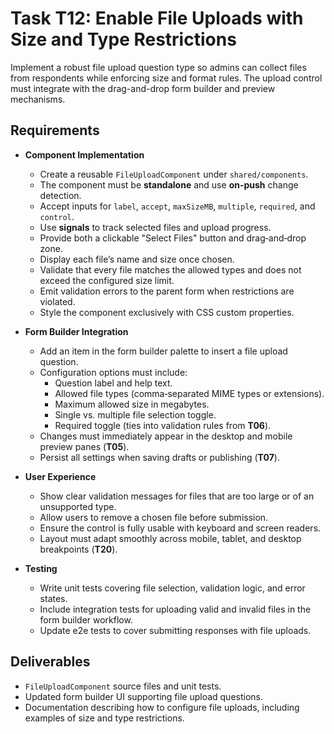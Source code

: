# Task T12: Enable File Uploads with Size and Type Restrictions

Implement a robust file upload question type so admins can collect files from respondents while enforcing size and format rules. The upload control must integrate with the drag-and-drop form builder and preview mechanisms.

## Requirements

- **Component Implementation**
  - Create a reusable `FileUploadComponent` under `shared/components`.
  - The component must be **standalone** and use **on-push** change detection.
  - Accept inputs for `label`, `accept`, `maxSizeMB`, `multiple`, `required`, and `control`.
  - Use **signals** to track selected files and upload progress.
  - Provide both a clickable "Select Files" button and drag‑and‑drop zone.
  - Display each file’s name and size once chosen.
  - Validate that every file matches the allowed types and does not exceed the configured size limit.
  - Emit validation errors to the parent form when restrictions are violated.
  - Style the component exclusively with CSS custom properties.

- **Form Builder Integration**
  - Add an item in the form builder palette to insert a file upload question.
  - Configuration options must include:
    - Question label and help text.
    - Allowed file types (comma‑separated MIME types or extensions).
    - Maximum allowed size in megabytes.
    - Single vs. multiple file selection toggle.
    - Required toggle (ties into validation rules from **T06**).
  - Changes must immediately appear in the desktop and mobile preview panes (**T05**).
  - Persist all settings when saving drafts or publishing (**T07**).

- **User Experience**
  - Show clear validation messages for files that are too large or of an unsupported type.
  - Allow users to remove a chosen file before submission.
  - Ensure the control is fully usable with keyboard and screen readers.
  - Layout must adapt smoothly across mobile, tablet, and desktop breakpoints (**T20**).

- **Testing**
  - Write unit tests covering file selection, validation logic, and error states.
  - Include integration tests for uploading valid and invalid files in the form builder workflow.
  - Update e2e tests to cover submitting responses with file uploads.

## Deliverables

- `FileUploadComponent` source files and unit tests.
- Updated form builder UI supporting file upload questions.
- Documentation describing how to configure file uploads, including examples of size and type restrictions.
